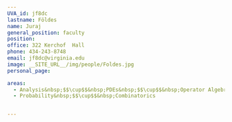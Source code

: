 ```yaml
---
UVA_id: jf8dc
lastname: Földes
name: Juraj
general_position: faculty
position:
office: 322 Kerchof  Hall
phone: 434-243-8748
email: jf8dc@virginia.edu
image: __SITE_URL__/img/people/Foldes.jpg
personal_page:

areas:
  - Analysis&nbsp;$$\cup$$&nbsp;PDEs&nbsp;$$\cup$$&nbsp;Operator Algebras
  - Probability&nbsp;$$\cup$$&nbsp;Combinatorics


---
```


